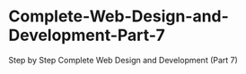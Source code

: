 # Complete-Web-Design-and-Development-Part-7
Step by Step Complete Web Design and Development (Part 7)

